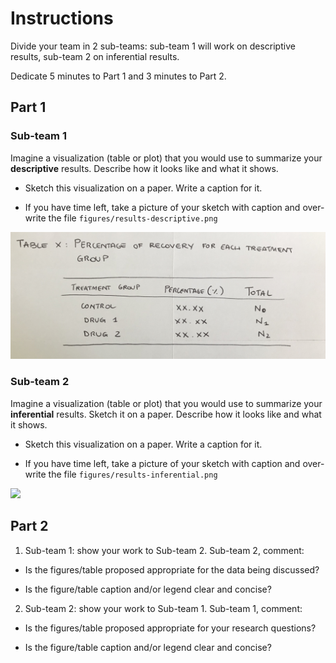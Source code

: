 # Instructions

Divide your team in 2 sub-teams: sub-team 1 will work on descriptive results, sub-team 2 on inferential results. 

Dedicate 5 minutes to Part 1 and 3 minutes to Part 2.

## Part 1

### Sub-team 1

Imagine a visualization (table or plot) that you would use to summarize your **descriptive** results. Describe how it looks like and what it shows.

-   Sketch this visualization on a paper. Write a caption for it. 

- If you have time left, take a picture of your sketch with caption and over-write the file `figures/results-descriptive.png`

![](figures/results-descriptive.png)

### Sub-team 2

Imagine a visualization (table or plot) that you would use to summarize your **inferential** results. Sketch it on a paper. Describe how it looks like and what it shows.

-   Sketch this visualization on a paper. Write a caption for it. 

- If you have time left, take a picture of your sketch with caption and over-write the file `figures/results-inferential.png`

![](figures/results-inferential.png)


## Part 2

1.  Sub-team 1: show your work to Sub-team 2. Sub-team 2, comment:
  
  - Is the figures/table proposed appropriate for the data being discussed? 
  
  - Is the figure/table caption and/or legend clear and concise?

2.  Sub-team 2: show your work to Sub-team 1. Sub-team 1, comment:
  
  - Is the figures/table proposed appropriate for your research questions? 
  
  - Is the figure/table caption and/or legend clear and concise?
  
